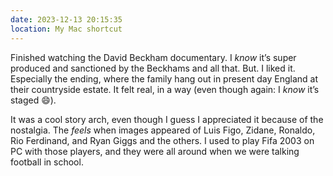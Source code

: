 ```yaml
---
date: 2023-12-13 20:15:35
location: My Mac shortcut
---
```

Finished watching the David Beckham documentary. I *know* it’s super produced and sanctioned by the Beckhams and all that. But. I liked it. Especially the ending, where the family hang out in present day England at their countryside estate. It felt real, in a way (even though again: I *know* it’s staged 😄).

It was a cool story arch, even though I guess I appreciated it because of the nostalgia. The *feels* when images appeared of Luis Figo, Zidane, Ronaldo, Rio Ferdinand, and Ryan Giggs and the others. I used to play Fifa 2003 on PC with those players, and they were all around when we were talking football in school.

